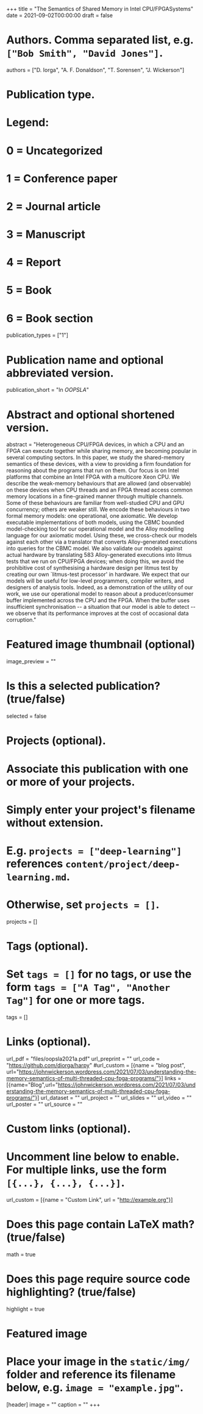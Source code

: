 +++
title = "The Semantics of Shared Memory in Intel CPU/FPGASystems"
date = 2021-09-02T00:00:00
draft = false

# Authors. Comma separated list, e.g. `["Bob Smith", "David Jones"]`.
authors = ["D. Iorga", "A. F. Donaldson", "T. Sorensen", "J. Wickerson"]

# Publication type.
# Legend:
# 0 = Uncategorized
# 1 = Conference paper
# 2 = Journal article
# 3 = Manuscript
# 4 = Report
# 5 = Book
# 6 = Book section
publication_types = ["1"]

# Publication name and optional abbreviated version.
publication_short = "In _OOPSLA_"

# Abstract and optional shortened version.
abstract = "Heterogeneous CPU/FPGA devices, in which a CPU and an FPGA can execute together while sharing memory, are becoming popular in several computing sectors. In this paper, we study the shared-memory semantics of these devices, with a view to providing a firm foundation for reasoning about the programs that run on them. Our focus is on Intel platforms that combine an Intel FPGA with a multicore Xeon CPU. We describe the weak-memory behaviours that are allowed (and observable) on these devices when CPU threads and an FPGA thread access common memory locations in a fine-grained manner through multiple channels. Some of these behaviours are familiar from well-studied CPU and GPU concurrency; others are weaker still. We encode these behaviours in two formal memory models: one operational, one axiomatic. We develop executable implementations of both models, using the CBMC bounded model-checking tool for our operational model and the Alloy modelling language for our axiomatic model. Using these, we cross-check our models against each other via a translator that converts Alloy-generated executions into queries for the CBMC model. We also validate our models against actual hardware by translating 583 Alloy-generated executions into litmus tests that we run on CPU/FPGA devices; when doing this, we avoid the prohibitive cost of synthesising a hardware design per litmus test by creating our own `litmus-test processor' in hardware. We expect that our models will be useful for low-level programmers, compiler writers, and designers of analysis tools. Indeed, as a demonstration of the utility of our work, we use our operational model to reason about a producer/consumer buffer implemented across the CPU and the FPGA. When the buffer uses insufficient synchronisation -- a situation that our model is able to detect -- we observe that its performance improves at the cost of occasional data corruption."


# Featured image thumbnail (optional)
image_preview = ""

# Is this a selected publication? (true/false)
selected = false

# Projects (optional).
#   Associate this publication with one or more of your projects.
#   Simply enter your project's filename without extension.
#   E.g. `projects = ["deep-learning"]` references `content/project/deep-learning.md`.
#   Otherwise, set `projects = []`.
projects = []

# Tags (optional).
#   Set `tags = []` for no tags, or use the form `tags = ["A Tag", "Another Tag"]` for one or more tags.
tags = []

# Links (optional).
url_pdf = "files/oopsla2021a.pdf"
url_preprint = ""
url_code = "https://github.com/diorga/harpy"
#url_custom = [{name = "blog post", url="https://johnwickerson.wordpress.com/2021/07/03/understanding-the-memory-semantics-of-multi-threaded-cpu-fpga-programs/"}]
links = [{name="Blog",url="https://johnwickerson.wordpress.com/2021/07/03/understanding-the-memory-semantics-of-multi-threaded-cpu-fpga-programs/"}]
url_dataset = ""
url_project = ""
url_slides = ""
url_video = ""
url_poster = ""
url_source = ""

# Custom links (optional).
#   Uncomment line below to enable. For multiple links, use the form `[{...}, {...}, {...}]`.
url_custom = [{name = "Custom Link", url = "http://example.org"}]

# Does this page contain LaTeX math? (true/false)
math = true

# Does this page require source code highlighting? (true/false)
highlight = true

# Featured image
# Place your image in the `static/img/` folder and reference its filename below, e.g. `image = "example.jpg"`.
[header]
image = ""
caption = ""
+++
